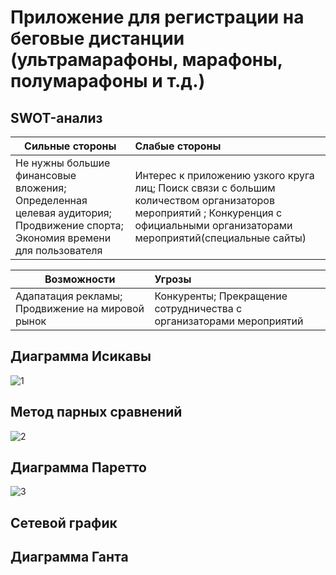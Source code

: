 # Приложение для регистрации на беговые дистанции (ультрамарафоны, марафоны, полумарафоны и т.д.)


## SWOT-анализ
| Сильные стороны | Слабые стороны |
| - |:-| 
|Не нужны большие финансовые вложения; Определенная целевая аудитория; Продвижение спорта; Экономия времени для пользователя|Интерес к приложению узкого круга лиц; Поиск связи с большим количеством организаторов мероприятий ; Конкуренция с официальными организаторами мероприятий(специальные сайты)|

| Возможности | Угрозы |
| - |:-| 
|Адапатация рекламы; Продвижение на мировой рынок|Конкуренты; Прекращение сотрудничества с организаторами мероприятий	|

## Диаграмма Исикавы

![1](https://pp.userapi.com/c836538/v836538670/44830/vpltIEJUGCg.jpg "")

## Метод парных сравнений

![2](https://pp.userapi.com/c836538/v836538670/4485d/FoXjYWk9ONc.jpg "")

## Диаграмма Паретто
![3](https://pp.userapi.com/c836538/v836538670/44865/_8Fp8TJL1a4.jpg "")

## Сетевой график

## Диаграмма Ганта

